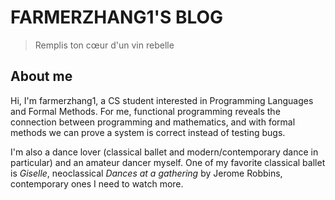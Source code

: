 # FARMERZHANG1'S BLOG
> Remplis ton cœur d'un vin rebelle
## About me
Hi, I'm farmerzhang1, a CS student interested in Programming Languages and Formal Methods. For me, functional programming reveals the connection between programming and mathematics, and with formal methods we can prove a system is correct instead of testing bugs.

I'm also a dance lover (classical ballet and modern/contemporary dance in particular) and an amateur dancer myself. One of my favorite classical ballet is *Giselle*, neoclassical *Dances at a gathering* by Jerome Robbins, contemporary ones I need to watch more.
